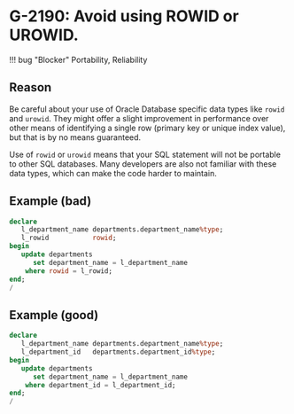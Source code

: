 # G-2190: Avoid using ROWID or UROWID. 

!!! bug "Blocker"
    Portability, Reliability

## Reason

Be careful about your use of Oracle Database specific data types like `rowid` and `urowid`. They might offer a slight improvement in performance over other means of identifying a single row (primary key or unique index value), but that is by no means guaranteed. 

Use of `rowid` or `urowid` means that your SQL statement will not be portable to other SQL databases. Many developers are also not familiar with these data types, which can make the code harder to maintain. 

## Example (bad)

``` sql hl_lines="7"
declare
   l_department_name departments.department_name%type;
   l_rowid           rowid;
begin
   update departments
      set department_name = l_department_name
    where rowid = l_rowid;
end;
/
```

## Example (good)

``` sql hl_lines="7"
declare
   l_department_name departments.department_name%type;
   l_department_id   departments.department_id%type;
begin
   update departments
      set department_name = l_department_name
    where department_id = l_department_id;
end;
/
```